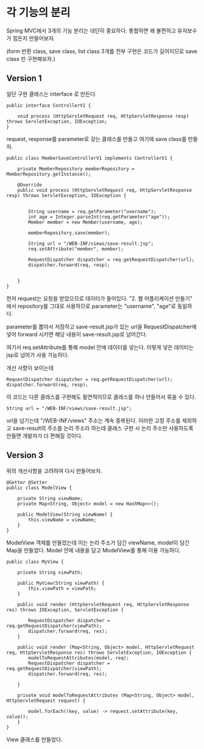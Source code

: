 # 각 기능의 분리
Spring MVC에서 3개의 기능 분리는 대단히 중요하다. 통합하면 왜 불편하고 유지보수가 힘든지 만들어보자.

(form 반환 class, save class, list class 3개를 전부 구현은 코드가 길어지므로 save class 만 구현해보자.)

## Version 1

일단 구현 클래스는 interface 로 만든다.

```
public interface ControllerV1 {

    void process (HttpServletRequest req, HttpServletResponse resp) throws ServletException, IOException;
}
```
request, response를 parameter로 갖는 클래스를 만들고 여기에 save class를 만들자.

```
public class MemberSaveControllerV1 implements ControllerV1 {

    private MemberRepository memberRepository = MemberRepository.getInstance();

    @Override
    public void process (HttpServletRequest req, HttpServletResponse resp) throws ServletException, IOException {


        String username = req.getParameter("username");
        int age = Integer.parseInt(req.getParameter("age"));
        Member member = new Member(username, age);

        memberRepository.save(member);

        String url = "/WEB-INF/views/save-result.jsp";
        req.setAttribute("member", member);

        RequestDispatcher dispatcher = req.getRequestDispatcher(url);
        dispatcher.forward(req, resp);


    }
}
```
먼저 request는 요청을 받았으므로 데이터가 들어있다. "2. 웹 어플리케이션 만들기" 에서 repository를 그대로 사용하므로
parameter는 "username", "age"로 동일하다.

parameter를 뽑아서 저장하고 save-result.jsp가 있는 url을 RequestDispatcher에 넣어 forward 시키면 해당 내용이 save-result.jsp로
넘어간다.

여기서 req.setAttribute를 통해 model 안에 데이터를 넣는다. 이렇게 넣은 데이터는 jsp로 넘어가 사용 가능하다.

개선 사항이 보이는데 
```
RequestDispatcher dispatcher = req.getRequestDispatcher(url);
dispatcher.forward(req, resp);
```
이 코드는 다른 클래스를 구현해도 필연적이므로 클래스를 하나 만들어서 묶을 수 있다.
```
String url = "/WEB-INF/views/save-result.jsp";
```
url을 넘기는데 "/WEB-INF/views" 주소는 계속 중복된다. 이러한 고정 주소를 제외하고 save-result의 주소를 논리 주소라 하는데
클래스 구현 시 논리 주소만 사용하도록 만들면 개발자가 더 편해질 것이다.

## Version 3

위의 개선사항을 고려하여 다시 만들어보자.

```
@Getter @Setter
public class ModelView {

    private String viewName;
    private Map<String, Object> model = new HashMap<>();

    public ModelView(String viewName) {
        this.viewName = viewName;
    }
}
```
ModelView 객체를 만들었는데 이는 논리 주소가 담긴 viewName, model이 담긴 Map을 만들었다.
Model 안에 내용을 담고 ModelView를 통해 이용 가능하다.

```
public class MyView {

    private String viewPath;

    public MyView(String viewPath) {
        this.viewPath = viewPath;
    }

    public void render (HttpServletRequest req, HttpServletResponse res) throws IOException, ServletException {

        RequestDispatcher dispatcher = req.getRequestDispatcher(viewPath);
        dispatcher.forward(req, res);
    }

    public void render (Map<String, Object> model, HttpServletRequest req, HttpServletResponse res) throws ServletException, IOException {
        modelToRequestAttributes(model, req);
        RequestDispatcher dispatcher = req.getRequestDispatcher(viewPath);
        dispatcher.forward(req, res);

    }

    private void modelToRequestAttributes (Map<String, Object> model, HttpServletRequest request) {

        model.forEach((key, value) -> request.setAttribute(key, value));
    }
}
```
View 클래스를 만들었다. 



